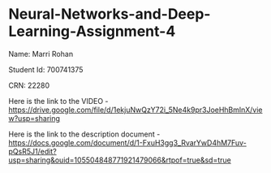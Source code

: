 # Neural-Networks-and-Deep-Learning-Assignment-4
Name: Marri Rohan 

Student Id: 700741375 

CRN: 22280

Here is the link to the VIDEO - https://drive.google.com/file/d/1ekjuNwQzY72i_5Ne4k9pr3JoeHhBmlnX/view?usp=sharing

Here is the link to the description document - https://docs.google.com/document/d/1-FxuH3gg3_RvarYwD4hM7Fuv-pQsR5J1/edit?usp=sharing&ouid=105504848771921479066&rtpof=true&sd=true
